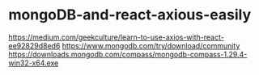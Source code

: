 # mongoDB-and-react-axious-easily
https://medium.com/geekculture/learn-to-use-axios-with-react-ee92829d8ed6
https://www.mongodb.com/try/download/community
https://downloads.mongodb.com/compass/mongodb-compass-1.29.4-win32-x64.exe
